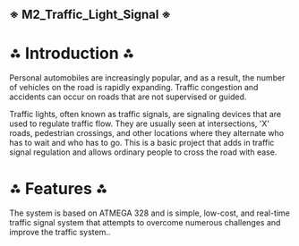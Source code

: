 
## ※ M2_Traffic_Light_Signal ※

# ⁂ Introduction ⁂
Personal automobiles are increasingly popular, and as a result, the number of vehicles on the road is rapidly expanding. Traffic congestion and accidents can occur on roads that are not supervised or guided.


Traffic lights, often known as traffic signals, are signaling devices that are used to regulate traffic flow. They are usually seen at intersections, 'X' roads, pedestrian crossings, and other locations where they alternate who has to wait and who has to go.
This is a basic project that adds in traffic signal regulation and allows ordinary people to cross the road with ease.


# ⁂ Features ⁂
The system is based on ATMEGA 328 and is simple, low-cost, and real-time traffic signal system that attempts to overcome numerous challenges and improve the traffic system..
